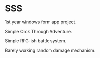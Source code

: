 # SSS
1st year windows form app project.

Simple Click Through Adventure.

Simple RPG-ish battle system.

Barely working random damage mechanism.
